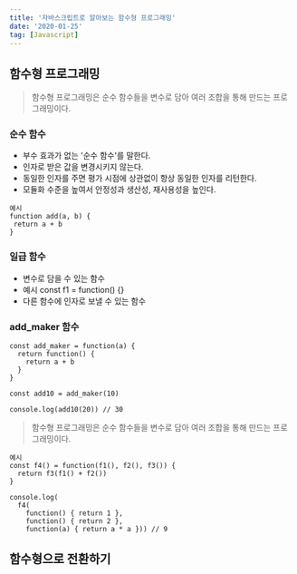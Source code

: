 ```yaml
---
title: '자바스크립트로 알아보는 함수형 프로그래밍'
date: '2020-01-25'
tag: [Javascript]
---
```


## 함수형 프로그래밍

> 함수형 프로그래밍은 순수 함수들을 변수로 담아 여러 조합을 통해 만드는 프로그래밍이다.

### 순수 함수

- 부수 효과가 없는 '순수 함수'를 말한다.
- 인자로 받은 값을 변경시키지 않는다.
- 동일한 인자를 주면 평가 시점에 상관없이 항상 동일한 인자를 리턴한다.
- 모듈화 수준을 높여서 안정성과 생산성, 재사용성을 높인다.

```
예시
function add(a, b) {
 return a + b
}
```

### 일급 함수

- 변수로 담을 수 있는 함수
- 예시
  const f1 = function() {}
- 다른 함수에 인자로 보낼 수 있는 함수

### add_maker 함수

```
const add_maker = function(a) {
  return function() {
    return a + b
  }
}

const add10 = add_maker(10)

console.log(add10(20)) // 30
```

> 함수형 프로그래밍은 순수 함수들을 변수로 담아 여러 조합을 통해 만드는 프로그래밍이다.

```
예시
const f4() = function(f1(), f2(), f3()) {
  return f3(f1() + f2())
}

console.log(
  f4(
    function() { return 1 },
    function() { return 2 },
    function(a) { return a * a })) // 9
```

## 함수형으로 전환하기

